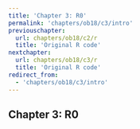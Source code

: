 ```yaml
---
title: 'Chapter 3: R0'
permalink: 'chapters/ob18/c3/intro'
previouschapter:
  url: chapters/ob18/c2/r
  title: 'Original R code'
nextchapter:
  url: chapters/ob18/c3/r
  title: 'Original R code'
redirect_from:
  - 'chapters/ob18/c3/intro'
---
```

## Chapter 3: R0